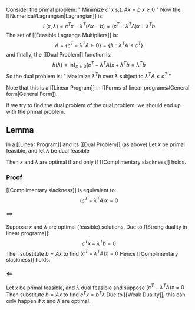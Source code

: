 Consider the primal problem:
" Minimize $c^Tx$ s.t. $Ax=b$ $x\geq 0$ "
Now the [[Numerical/Lagrangian|Lagrangian]] is:
$$
L(x,\lambda)=c^Tx-\lambda^T(Ax-b)=(c^T-\lambda^TA)x+\lambda^T b
$$
The set of [[Feasible Lagrange Multipliers]] is:
$$
\Lambda=\{c^T-\lambda^TA\geq 0\}=\{\lambda:\lambda^TA\leq c^T\}
$$
and finally, the [[Dual Problem]] function is:
$$
h(\lambda)=\inf_{x\geq 0}(c^T-\lambda^TA)x+\lambda^Tb=\lambda^Tb
$$
So the dual problem is:
" Maximize $\lambda^Tb$ over $\lambda$ subject to $\lambda^TA\leq c^T$ "

Note that this is a [[Linear Program]] in [[Forms of linear programs#General form|General Form]].

If we try to find the dual problem of the dual problem, 
we should end up with the primal problem. 

## Lemma
In a [[Linear Program]] and its [[Dual Problem]] (as above)
Let $x$ be primal feasible,
and let $\lambda$ be dual feasible

Then $x$ and $\lambda$ are optimal 
if and only if 
[[Complimentary slackness]] holds.
### Proof
[[Complimentary slackness]] is equivalent to:
$$
(c^T-\lambda^TA)x=0
$$
#### $\implies$
Suppose $x$ and $\lambda$ are optimal (feasible) solutions.
Due to [[Strong duality in linear programs]]:
$$
c^{T}x-\lambda^{T}b=0
$$
Then substitute $b=Ax$ to find $(c^{T}-\lambda^{T}A)x=0$ 
Hence [[Complimentary slackness]] holds.
#### $\impliedby$
Let $x$ be primal feasible, and $\lambda$ dual feasible
and suppose $(c^{T}-\lambda^{T}A)x=0$
Then substitute $b=Ax$ to find $c^{T}x=b^{T}\lambda$
Due to [[Weak Duality]], 
this can only happen if $x$ and $\lambda$ are optimal.
